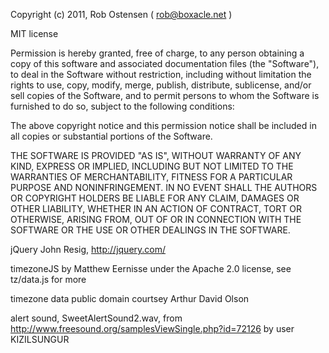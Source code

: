 Copyright (c) 2011, Rob Ostensen ( rob@boxacle.net )

MIT license

Permission is hereby granted, free of charge, to any person obtaining
a copy of this software and associated documentation files (the
"Software"), to deal in the Software without restriction, including
without limitation the rights to use, copy, modify, merge, publish,
distribute, sublicense, and/or sell copies of the Software, and to
permit persons to whom the Software is furnished to do so, subject to
the following conditions:

The above copyright notice and this permission notice shall be
included in all copies or substantial portions of the Software.

THE SOFTWARE IS PROVIDED "AS IS", WITHOUT WARRANTY OF ANY KIND,
EXPRESS OR IMPLIED, INCLUDING BUT NOT LIMITED TO THE WARRANTIES OF
MERCHANTABILITY, FITNESS FOR A PARTICULAR PURPOSE AND
NONINFRINGEMENT. IN NO EVENT SHALL THE AUTHORS OR COPYRIGHT HOLDERS BE
LIABLE FOR ANY CLAIM, DAMAGES OR OTHER LIABILITY, WHETHER IN AN ACTION
OF CONTRACT, TORT OR OTHERWISE, ARISING FROM, OUT OF OR IN CONNECTION
WITH THE SOFTWARE OR THE USE OR OTHER DEALINGS IN THE SOFTWARE.

jQuery John Resig, http://jquery.com/

timezoneJS by Matthew Eernisse under the Apache 2.0 license, 
see tz/data.js for more

timezone data public domain courtsey Arthur David Olson

alert sound, SweetAlertSound2.wav, from 
http://www.freesound.org/samplesViewSingle.php?id=72126
by user KIZILSUNGUR
